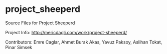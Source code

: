 # project_sheeperd
Source Files for Project Sheeperd

Project Info: http://mericdagli.com/work/project-sheeperd/

Contributors: Emre Caglar, Ahmet Burak Akas, Yavuz Paksoy, Aslihan Tokat, Pinar Simsek
